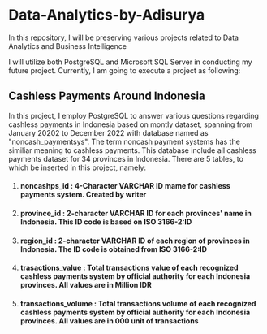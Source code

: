 # Data-Analytics-by-Adisurya
In this repository, I will be preserving various projects related to Data Analytics and Business Intelligence

I will utilize both PostgreSQL and Microsoft SQL Server in conducting my future project. Currently, I am going to execute a project as following:

## Cashless Payments Around Indonesia
In this project, I employ PostgreSQL to answer various questions regarding cashless payments in Indonesia based on montly dataset, spanning from January 20202 to December 2022 with database named as "noncash_paymentsys". The term noncash payment systems has the similiar meaning to cashless payments. This database include all cashless payments dataset for 34 provinces in Indonesia. There are 5 tables, to which be inserted in this project, namely:

1. #### noncashps_id         : 4-Character VARCHAR ID mame for cashless payments system. Created by writer
2. #### province_id          : 2-character VARCHAR ID for each provinces' name in Indonesia. This ID code is based on ISO 3166-2:ID
3. #### region_id            : 2-character VARCHAR ID of each region of provinces in Indonesia. The ID code is obtained from ISO 3166-2:ID
4. #### trasactions_value    : Total transactions value of each recognized cashless payments system by official authority for each Indonesia provinces. All values are in Million IDR
5. #### transactions_volume  : Total transactions volume of each recognized cashless payments system by official authority for each Indonesia provinces. All values are in 000 unit of transactions
